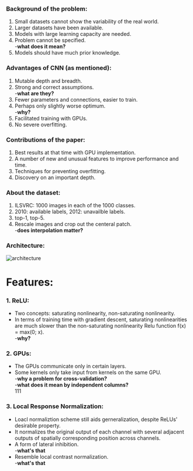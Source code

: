 ### Background of the problem:
1. Small datasets cannot show the variability of the real world.
2. Larger datasets have been available.
3. Models with large learning capacity are needed.
4. Problem cannot be specified.  
-**what does it mean?**
5. Models should have much prior knowledge.

### Advantages of CNN (as mentioned):
1. Mutable depth and breadth.
2. Strong and correct assumptions.  
-**what are they?**
3. Fewer parameters and connections, easier to train.
4. Perhaps only slightly worse optimum.  
-**why?**
5. Facilitated training with GPUs.
6. No severe overfitting.

### Contributions of the paper:
1. Best results at that time with GPU implementation.
2. A number of new and unusual features to improve performance and time.
3. Techniques for preventing overfitting.
4. Discovery on an important depth.

### About the dataset:
1. ILSVRC: 1000 images in each of the 1000 classes.
2. 2010: available labels, 2012: unavailble labels.
3. top-1, top-5.
4. Rescale images and crop out the centeral patch.  
-**does interpolation matter?**

### Architecture:
![architecture](https://github.com/Cei1ing/AIClub2018_CV/blob/master/AlexNet/Architecture.JPG?raw=true)

# Features:
### 1. ReLU:
* Two concepts: saturating nonlinearity, non-saturating nonlinearity.
* In terms of training time with gradient descent, saturating nonlinearities are much slower than the non-saturating nonlinearity Relu function f(x) = max(0; x).  
-**why?**
### 2. GPUs:
* The GPUs communicate only in certain layers.
* Some kernels only take input from kernels on the same GPU.  
-**why a problem for cross-validation?**  
-**what does it mean by independent columns?**  
111
### 3. Local Response Normalization:
* Loacl normaliztion scheme still aids gerneralization, despite ReLUs' desirable property.
* It normalizes the original output of each channel with several adjacent outputs of spatially corresponding position across channels.
* A form of lateral inhibition.  
-**what's that**
* Resemble local contrast normalization.  
-**what's that**



